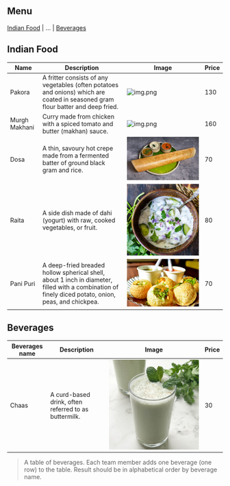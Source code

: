 ## Menu

[Indian Food](#indian-food) | ... | [Beverages](#beverages)

## Indian Food
| Name          | Description                                                                                                                                         | Image                                | Price |
|---------------|-----------------------------------------------------------------------------------------------------------------------------------------------------|--------------------------------------|-------|
| Pakora        | A fritter consists of any vegetables (often potatoes and onions) which are coated in seasoned gram flour batter and deep fried.                     | ![img.png](images/Pakora.png)        | 130   |
| Murgh Makhani | Curry made from chicken with a spiced tomato and butter (makhan) sauce.                                                                             | ![img.png](images/Murgh_Makhani.png) | 160   |
| Dosa          | A thin, savoury hot crepe made from a fermented batter of ground black gram and rice.                                                               | ![img.png](images/Dosa.png)          | 70    |
| Raita         | A side dish made of dahi (yogurt) with raw, cooked vegetables, or fruit.                                                                            | ![img.png](images/Raita.png)         | 80    |
| Pani Puri     | A deep-fried breaded hollow spherical shell, about 1 inch in diameter, filled with a combination of finely diced potato, onion, peas, and chickpea. | ![img.png](images/Pani_Puri.png)     | 70    |


## Beverages
| Beverages name | Description                                          | Image                        | Price |
|----------------|------------------------------------------------------|------------------------------|-------|
| Chaas          | A curd-based drink, often referred to as buttermilk. | ![img.png](images/Chaas.png) | 30    |
> A table of beverages. Each team member adds one beverage (one row) to the table.
> Result should be in alphabetical order by beverage name.
